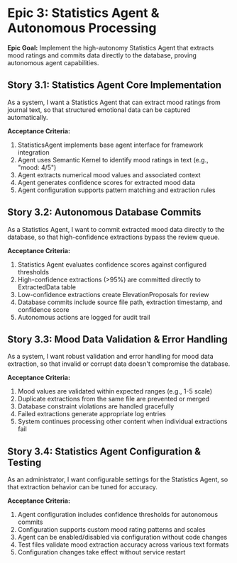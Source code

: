 # Epic 3: Statistics Agent & Autonomous Processing

**Epic Goal:** Implement the high-autonomy Statistics Agent that extracts mood ratings and commits data directly to the database, proving autonomous agent capabilities.

## Story 3.1: Statistics Agent Core Implementation

As a system,
I want a Statistics Agent that can extract mood ratings from journal text,
so that structured emotional data can be captured automatically.

**Acceptance Criteria:**
1. StatisticsAgent implements base agent interface for framework integration
2. Agent uses Semantic Kernel to identify mood ratings in text (e.g., "mood: 4/5")
3. Agent extracts numerical mood values and associated context
4. Agent generates confidence scores for extracted mood data
5. Agent configuration supports pattern matching and extraction rules

## Story 3.2: Autonomous Database Commits

As a Statistics Agent,
I want to commit extracted mood data directly to the database,
so that high-confidence extractions bypass the review queue.

**Acceptance Criteria:**
1. Statistics Agent evaluates confidence scores against configured thresholds
2. High-confidence extractions (>95%) are committed directly to ExtractedData table
3. Low-confidence extractions create ElevationProposals for review
4. Database commits include source file path, extraction timestamp, and confidence score
5. Autonomous actions are logged for audit trail

## Story 3.3: Mood Data Validation & Error Handling

As a system,
I want robust validation and error handling for mood data extraction,
so that invalid or corrupt data doesn't compromise the database.

**Acceptance Criteria:**
1. Mood values are validated within expected ranges (e.g., 1-5 scale)
2. Duplicate extractions from the same file are prevented or merged
3. Database constraint violations are handled gracefully
4. Failed extractions generate appropriate log entries
5. System continues processing other content when individual extractions fail

## Story 3.4: Statistics Agent Configuration & Testing

As an administrator,
I want configurable settings for the Statistics Agent,
so that extraction behavior can be tuned for accuracy.

**Acceptance Criteria:**
1. Agent configuration includes confidence thresholds for autonomous commits
2. Configuration supports custom mood rating patterns and scales
3. Agent can be enabled/disabled via configuration without code changes
4. Test files validate mood extraction accuracy across various text formats
5. Configuration changes take effect without service restart